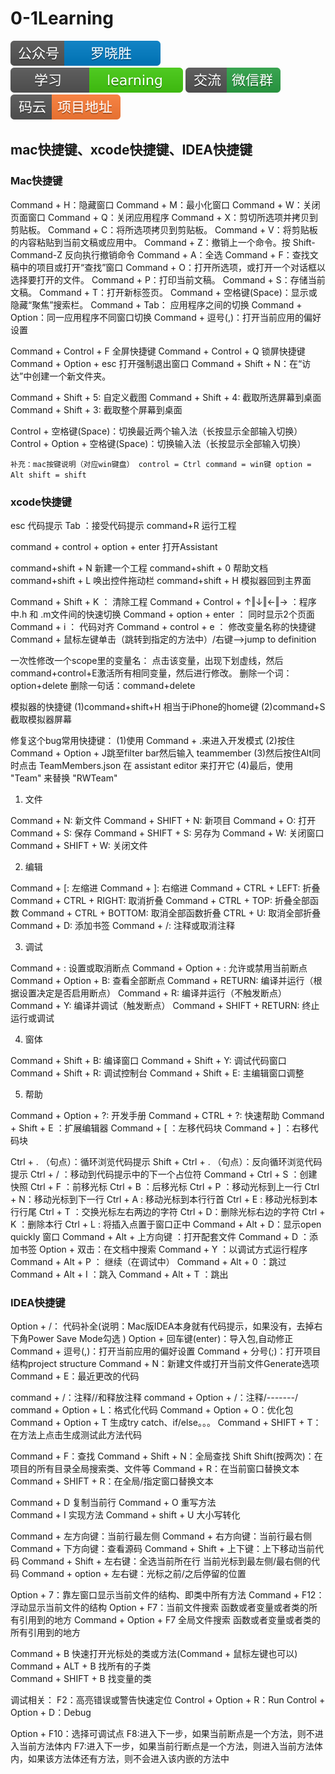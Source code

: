 # 0-1Learning

![alt text](../static/common/svg/luoxiaosheng.svg "公众号")
![alt text](../static/common/svg/luoxiaosheng_learning.svg "学习")
![alt text](../static/common/svg/luoxiaosheng_wechat.svg "微信")
![alt text](../static/common/svg/luoxiaosheng_gitee.svg "码云")

## mac快捷键、xcode快捷键、IDEA快捷键

### Mac快捷键
Command + H：隐藏窗口
Command + M：最小化窗口
Command + W：关闭页面窗口
Command + Q：关闭应用程序
Command + X：剪切所选项并拷贝到剪贴板。
Command + C：将所选项拷贝到剪贴板。
Command + V：将剪贴板的内容粘贴到当前文稿或应用中。
Command + Z：撤销上一个命令。按 Shift-Command-Z 反向执行撤销命令
Command + A：全选
Command + F：查找文稿中的项目或打开“查找”窗口
Command + O：打开所选项，或打开一个对话框以选择要打开的文件。
Command + P：打印当前文稿。
Command + S：存储当前文稿。
Command + T：打开新标签页。
Command + 空格键(Space)：显示或隐藏“聚焦”搜索栏。
Command + Tab： 应用程序之间的切换
Command + Option：同一应用程序不同窗口切换
Command + 逗号(,)：打开当前应用的偏好设置

Command + Control + F   全屏快捷键
Command + Control + Q   锁屏快捷键
Command + Option + esc  打开强制退出窗口
Command + Shift + N：在“访达”中创建一个新文件夹。

Command + Shift + 5: 自定义截图
Command + Shift + 4: 截取所选屏幕到桌面
Command + Shift + 3: 截取整个屏幕到桌面

Control + 空格键(Space)：切换最近两个输入法（长按显示全部输入切换）
Control + Option + 空格键(Space)：切换输入法（长按显示全部输入切换）

`补充：mac按键说明（对应win键盘）
control = Ctrl
command = win键
option = Alt
shift = shift`

### xcode快捷键
esc 代码提示
Tab ：接受代码提示
command+R 运行工程

command + control + option + enter  打开Assistant

command+shift + N   新建一个工程
command+shift + 0   帮助文档
command+shift + L	唤出控件拖动栏
command+shift + H   模拟器回到主界面

Command + Shift + K ： 清除工程 
Command + Control  + ↑‖↓‖←‖→ ：程序中.h 和 .m文件间的快速切换
Command + option + enter  ： 同时显示2个页面
Command + i ：  代码对齐
Command + control + e  ： 修改变量名称的快捷键
Command + 鼠标左键单击（跳转到指定的方法中）/右键—>jump to definition

一次性修改一个scope里的变量名：
点击该变量，出现下划虚线，然后command+control+E激活所有相同变量，然后进行修改。
删除一个词：option+delete
删除一句话：command+delete

模拟器的快捷键
(1)command+shift+H 相当于iPhone的home键
(2)command+S 截取模拟器屏幕

修复这个bug常用快捷键：
(1)使用 Command + .来进入开发模式
(2)按住 Command + Option + J跳至filter bar然后输入 teammember
(3)然后按住Alt同时点击 TeamMembers.json 在 assistant editor 来打开它
(4)最后，使用 "Team" 来替换 "RWTeam"


1. 文件

Command + N: 新文件
Command + SHIFT + N: 新项目
Command + O: 打开
Command + S: 保存
Command + SHIFT + S: 另存为
Command + W: 关闭窗口
Command + SHIFT + W: 关闭文件

2. 编辑

Command + [: 左缩进
Command + ]: 右缩进
Command + CTRL + LEFT: 折叠
Command + CTRL + RIGHT: 取消折叠
Command + CTRL + TOP: 折叠全部函数
Command + CTRL + BOTTOM: 取消全部函数折叠
CTRL + U: 取消全部折叠
Command + D: 添加书签
Command + /: 注释或取消注释

3. 调试

Command + \: 设置或取消断点
Command + Option + \: 允许或禁用当前断点
Command + Option + B: 查看全部断点
Command + RETURN: 编译并运行（根据设置决定是否启用断点）
Command + R: 编译并运行（不触发断点）
Command + Y: 编译并调试（触发断点）
Command + SHIFT + RETURN: 终止运行或调试

4. 窗体

Command + Shift + B: 编译窗口
Command + Shift + Y: 调试代码窗口
Command + Shift + R: 调试控制台
Command + Shift + E: 主编辑窗口调整

5. 帮助

Command + Option + ?: 开发手册
Command + CTRL + ?: 快速帮助
Command + Shift + E ：扩展编辑器
Command + [ ：左移代码块
Command + ] ：右移代码块

Ctrl + . （句点）：循环浏览代码提示
Shift + Ctrl + . （句点）：反向循环浏览代码提示
Ctrl + / ：移动到代码提示中的下一个占位符
Command + Ctrl + S ：创建快照
Ctrl + F ：前移光标
Ctrl + B ：后移光标
Ctrl + P ：移动光标到上一行
Ctrl + N：移动光标到下一行
Ctrl + A : 移动光标到本行行首
Ctrl + E : 移动光标到本行行尾 
Ctrl + T ：交换光标左右两边的字符
Ctrl + D：删除光标右边的字符
Ctrl + K ：删除本行
Ctrl + L : 将插入点置于窗口正中
Command + Alt + D：显示open quickly 窗口
Command + Alt + 上方向键 ：打开配套文件
Command + D ：添加书签
Option + 双击：在文档中搜索
Command + Y ：以调试方式运行程序
Command + Alt + P ： 继续（在调试中）
Command + Alt + 0 ：跳过
Command + Alt + I ：跳入
Command + Alt + T ：跳出

### IDEA快捷键
Option + /： 代码补全(说明：Mac版IDEA本身就有代码提示，如果没有，去掉右下角Power Save  Mode勾选 )
Option + 回车键(enter)：导入包,自动修正
Command + 逗号(,)：打开当前应用的偏好设置
Command + 分号(;)：打开项目结构project structure
Command + N：新建文件或打开当前文件Generate选项
Command + E：最近更改的代码

command + /：注释//和释放注释
command + Option + /：注释/*-------*/
command + Option + L：格式化代码
Command + Option + O：优化包
Command + Option + T  生成try catch、if/else。。。
Command + SHIFT + T：在方法上点击生成测试此方法代码

Command + F：查找
Command + Shift + N：全局查找
Shift Shift(按两次)：在项目的所有目录全局搜索类、文件等
Command + R：在当前窗口替换文本  
Command + SHIFT + R：在全局/指定窗口替换文本  

Command + D 复制当前行 
Command + O 重写方法  
Command + I 实现方法
Command + shift + U 大小写转化  

Command + 左方向键：当前行最左侧
Command + 右方向键：当前行最右侧
Command + 下方向键：查看源码
Command + Shift + 上下键：上下移动当前代码
Command + Shift + 左右键：全选当前所在行 当前光标到最左侧/最右侧的代码
Command + option + 左右键：光标之前/之后停留的位置

Option + 7：靠左窗口显示当前文件的结构、即类中所有方法
Command + F12：浮动显示当前文件的结构
Option + F7：当前文件搜索 函数或者变量或者类的所有引用到的地方
Command + Option + F7  全局文件搜索 函数或者变量或者类的所有引用到的地方

Command + B 快速打开光标处的类或方法(Command + 鼠标左键也可以)
Command + ALT + B  找所有的子类  
Command + SHIFT + B  找变量的类  

调试相关：
F2：高亮错误或警告快速定位
Control + Option + R：Run
Control + Option + D：Debug

Option + F10：选择可调试点
F8:进入下一步，如果当前断点是一个方法，则不进入当前方法体内
F7:进入下一步，如果当前行断点是一个方法，则进入当前方法体内，如果该方法体还有方法，则不会进入该内嵌的方法中









